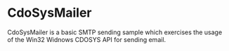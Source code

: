 # CdoSysMailer
CdoSysMailer is a basic SMTP sending sample which exercises the usage of the Win32 Widnows CDOSYS API for sending email.
